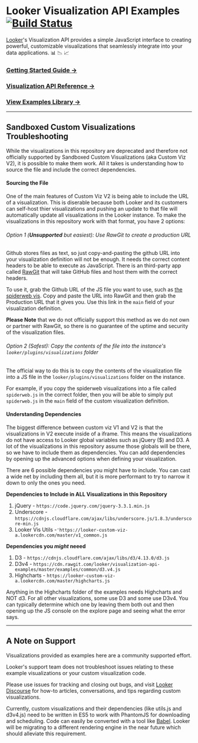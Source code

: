 # Looker Visualization API Examples [![Build Status](https://travis-ci.org/looker/visualization-api-examples.svg?branch=master)](https://travis-ci.org/looker/visualization-api-examples)

[Looker](https://looker.com/)'s Visualization API provides a simple JavaScript interface to creating powerful, customizable visualizations that seamlessly integrate into your data applications. :bar_chart: :chart_with_downwards_trend: :chart_with_upwards_trend:

### [Getting Started Guide &rarr;](docs/getting_started.md)

### [Visualization API Reference &rarr;](docs/api_reference.md)

### [View Examples Library &rarr;](examples)

----

## Sandboxed Custom Visualizations Troubleshooting

While the visualizations in this repository are deprecated and therefore not officially supported by Sandboxed Custom Visualizations (aka Custom Viz V2), it is possible to make them work. All it takes is understanding how to source the file and include the correct dependencies.

#### Sourcing the File

One of the main features of Custom Viz V2 is being able to include the URL of a visualization. This is diserable because both Looker and its customers can self-host thier visualizations and pushing an update to that file will automatically update all visualizations in the Looker instance. To make the visualizations in this repository work with that format, you have 2 options:

###### Option 1 (**Unsupported** but easiest): Use RawGit to create a production URL

Github stores files as text, so just copy-and-pasting the github URL into your visualization definition will not be enough. It needs the correct content headers to be able to execute as JavaScript. There is an third-party app called [RawGit](https://rawgit.com/) that will take GitHub files and host them with the correct headers.

To use it, grab the Github URL of the JS file you want to use, such as [the spiderweb vis](https://github.com/looker/visualization-api-examples/blob/master/examples/highcharts_example/highcharts_spiderweb.js). Copy and paste the URL into RawGit and then grab the Production URL that it gives you. Use this link in the `main` field of your visualization definition.

**Please Note** that we do not officially support this method as we do not own or partner with RawGit, so there is no guarantee of the uptime and security of the visualization files.

###### Option 2 (Safest): Copy the contents of the file into the instance's `looker/plugins/visualizations` folder

The official way to do this is to copy the contents of the visualization file into a JS file in the `looker/plugins/visualizations` folder on the instance.

For example, if you copy the spiderweb visualizations into a file called `spiderweb.js` in the correct folder, then you will be able to simply put `spiderweb.js` in the `main` field of the custom visualization definition.

#### Understanding Dependencies

The biggest difference between custom viz V1 and V2 is that the visualizations in V2 execute inside of a iframe. This means the visualizations do not have access to Looker global variables such as jQuery ($) and D3. A lot of the visualizations in this repository assume those globals will be there, so we have to include them as dependencies. You can add dependencies by opening up the advanced options when defining your visualization.

There are 6 possible dependencies you might have to include. You can cast a wide net by including them all, but it is more performant to try to narrow it down to only the ones you need.

**Dependencies to Include in ALL Visualizations in this Repository**

1. jQuery - `https://code.jquery.com/jquery-3.3.1.min.js`
2. Underscore - `https://cdnjs.cloudflare.com/ajax/libs/underscore.js/1.8.3/underscore-min.js`
3. Looker Vis Utils -`'https://looker-custom-viz-a.lookercdn.com/master/v1_common.js`

**Dependencies you *might* neeed**

1. D3 - `https://cdnjs.cloudflare.com/ajax/libs/d3/4.13.0/d3.js`
2. D3v4 - `https://cdn.rawgit.com/looker/visualization-api-examples/master/examples/common/d3.v4.js`
3. Highcharts - `https://looker-custom-viz-a.lookercdn.com/master/highcharts.js`

Anything in the Highcharts folder of the examples needs Highcharts and NOT d3. For all other visualizations, some use D3 and some use D3v4. You can typically determine which one by leaving them both out and then opening up the JS console on the explore page and seeing what the error says.

----

## A Note on Support

Visualizations provided as examples here are a community supported effort.

Looker's support team does not troubleshoot issues relating to these example visualizations or your custom visualization code.

Please use issues for tracking and closing out bugs, and visit [Looker Discourse](https://discourse.looker.com) for how-to articles, conversations, and tips regarding custom visualizations.

Currently, custom visualizations and their dependencies (like utils.js and d3v4.js) need to be written in ES5 to work with PhantomJS for downloading and scheduling. Code can easily be converted with a tool like [Babel](https://babeljs.io/repl/). Looker will be migrating to a different rendering engine in the near future which should alleviate this requirement.
